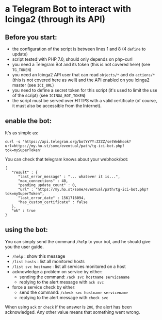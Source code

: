 # a Telegram Bot to interact with Icinga2 (through its API)

## Before you start:

- the configuration of the script is between lines 1 and 8 (4 `define` to update) 
- script tested with PHP 7.0, should only depends on php-curl
- you need a Telegram Bot and its token (this is not covered here) (see `TG_TOKEN`)
- you need an Icinga2 API user that can read `objects/*` and do `actions/*` (this is
  not covered here as well) and the API enabled on you Icinga2 master (see `ICI_URL`)
- you need to define a secret token for this script (it's used to limit the use of
  the script) (see `ICINGA_BOT_TOKEN`)
- the script must be served over HTTPS with a valid certificate (of course, it must
  also be accessible from the Internet).

## enable the bot:

It's as simple as:

`curl -s 'https://api.telegram.org/botYYYY:ZZZZ/setWebhook?url=https://my.ho.st/some/eventual/path/tg-ici-bot.php?tok=mySuperToken'`

You can check that telegram knows about your webhook/bot:

```% curl -s 'https://api.telegram.org/botYYYY:ZZZZ/getWebhookInfo' | json_pp
{
   "result" : {
      "last_error_message" : "... whatever it is...",
      "max_connections" : 40,
      "pending_update_count" : 0,
      "url" : "https://my.ho.st/some/eventual/path/tg-ici-bot.php?tok=mySuperToken",
      "last_error_date" : 1561716094,
      "has_custom_certificate" : false
   },
   "ok" : true
}
```

## using the bot:

You can simply send the command `/help` to your bot, and he should give you the user
guide.

- `/help` : show this message
- `/list hosts` : list all monitored hosts
- `/list svc hostname` : list all services monitored on a host
- acknowledge a problem on service by either:
  - sending the command: `/ack svc hostname servicename`
  - replying to the alert message with `ack svc`
- force a service check by either:
  - send the command: `/check svc hostname servicename`
  - replying to the alert message with `check svc`

When using `ack` or `check` if the answer is `200`, the alert has been acknowledged.
Any other value means that something went wrong.

